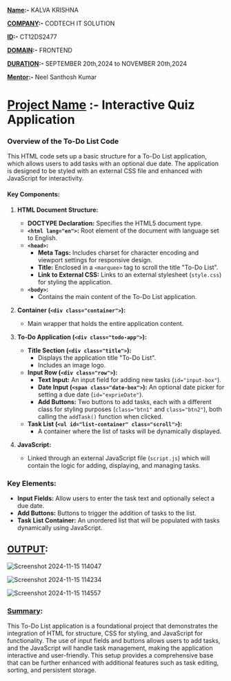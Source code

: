 **<ins>Name</ins>:-** KALVA KRISHNA

**<ins>COMPANY</ins>:-** CODTECH IT SOLUTION

**<ins>ID</ins>:-** CT12DS2477

**<ins>DOMAIN</ins>:-** FRONTEND

**<ins>DURATION</ins>:-** SEPTEMBER 20th,2024 to NOVEMBER 20th,2024

**<ins>Mentor</ins>:-** Neel Santhosh Kumar

# <ins>Project Name</ins> :- Interactive Quiz Application

### Overview of the To-Do List Code

This HTML code sets up a basic structure for a To-Do List application, which allows users to add tasks with an optional due date. The application is designed to be styled with an external CSS file and enhanced with JavaScript for interactivity.

#### Key Components:

1. **HTML Document Structure:**
   - **DOCTYPE Declaration:** Specifies the HTML5 document type.
   - **`<html lang="en">`:** Root element of the document with language set to English.
   - **`<head>`:**
     - **Meta Tags:** Includes charset for character encoding and viewport settings for responsive design.
     - **Title:** Enclosed in a `<marquee>` tag to scroll the title "To-Do List".
     - **Link to External CSS:** Links to an external stylesheet (`style.css`) for styling the application.
   - **`<body>`:**
     - Contains the main content of the To-Do List application.

2. **Container (`<div class="container">`):**
   - Main wrapper that holds the entire application content.
   
3. **To-Do Application (`<div class="todo-app">`):**
   - **Title Section (`<div class="title">`):**
     - Displays the application title "To-Do List".
     - Includes an image logo.
   - **Input Row (`<div class="row">`):**
     - **Text Input:** An input field for adding new tasks (`id="input-box"`).
     - **Date Input (`<span class="date-box">`):** An optional date picker for setting a due date (`id="exprieDate"`).
     - **Add Buttons:** Two buttons to add tasks, each with a different class for styling purposes (`class="btn1"` and `class="btn2"`), both calling the `addTask()` function when clicked.
   - **Task List (`<ul id="list-container" class="scroll">`):**
     - A container where the list of tasks will be dynamically displayed.

4. **JavaScript:**
   - Linked through an external JavaScript file (`script.js`) which will contain the logic for adding, displaying, and managing tasks.

### Key Elements:

- **Input Fields:** Allow users to enter the task text and optionally select a due date.
- **Add Buttons:** Buttons to trigger the addition of tasks to the list.
- **Task List Container:** An unordered list that will be populated with tasks dynamically using JavaScript.

## <ins>OUTPUT</ins>:

![Screenshot 2024-11-15 114047](https://github.com/user-attachments/assets/424f003a-31a0-4a89-99de-c72da70cd718)

![Screenshot 2024-11-15 114234](https://github.com/user-attachments/assets/c4c7bc86-2dae-4d74-919c-859f6b6014bc)

![Screenshot 2024-11-15 114557](https://github.com/user-attachments/assets/b87e6eb6-9f3e-48eb-8cb5-42e3dd56cecd)


### <ins>Summary</ins>:

This To-Do List application is a foundational project that demonstrates the integration of HTML for structure, CSS for styling, and JavaScript for functionality. The use of input fields and buttons allows users to add tasks, and the JavaScript will handle task management, making the application interactive and user-friendly. This setup provides a comprehensive base that can be further enhanced with additional features such as task editing, sorting, and persistent storage.
